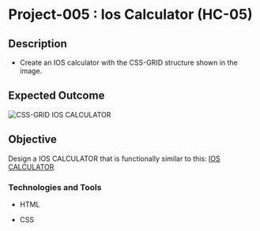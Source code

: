 # Project-005 : Ios Calculator (HC-05)


## Description
- Create an IOS calculator with the CSS-GRID structure shown in the image.

## Expected Outcome

![CSS-GRID IOS CALCULATOR](./css-grid-ios.png)

## Objective

Design a IOS CALCULATOR that is functionally similar to this: [IOS CALCULATOR](https://css-grid-ios.netlify.app/)

### Technologies and Tools

- HTML 

- CSS
